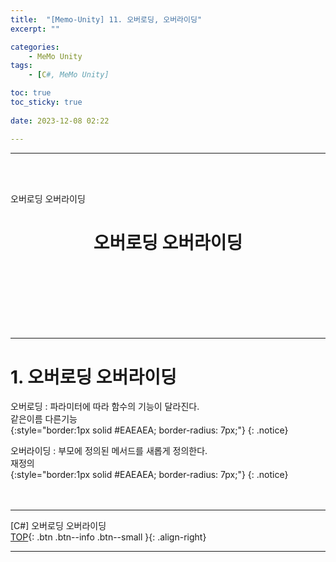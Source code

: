```yaml
---
title:  "[Memo-Unity] 11. 오버로딩, 오버라이딩"
excerpt: ""

categories:
    - MeMo Unity
tags:
    - [C#, MeMo Unity]

toc: true
toc_sticky: true
 
date: 2023-12-08 02:22

---
```

- - -
<BR><BR>

오버로딩 오버라이딩

<center><H1> 오버로딩 오버라이딩 </H1></center>

<br><br><br><br><br><br>
- - - 

# 1. 오버로딩 오버라이딩
오버로딩 : 파라미터에 따라 함수의 기능이 달라진다.  
같은이름 다른기능   
{:style="border:1px solid #EAEAEA; border-radius: 7px;"}
{: .notice}  

오버라이딩 : 부모에 정의된 메서드를 새롭게 정의한다.  
재정의  
{:style="border:1px solid #EAEAEA; border-radius: 7px;"}
{: .notice}  
<br><br>
- - - 

[C#] 오버로딩 오버라이딩   
[TOP](#){: .btn .btn--info .btn--small }{: .align-right}
<br>
- - -

